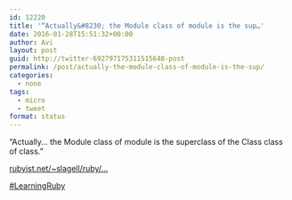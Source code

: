 ```yaml
---
id: 12220
title: '“Actually&#8230; the Module class of module is the sup…'
date: 2016-01-28T15:51:32+00:00
author: Avi
layout: post
guid: http://twitter-692797175311515648-post
permalink: /post/actually-the-module-class-of-module-is-the-sup/
categories:
  - none
tags:
  - micro
  - tweet
format: status
---
```

“Actually&#8230; the Module class of module is the superclass of the Class class of class.”

[rubyist.net/~slagell/ruby/…](http://www.rubyist.net/~slagell/ruby/modules.html)

[#LearningRuby](http://twitter.com/search?q=%23LearningRuby)